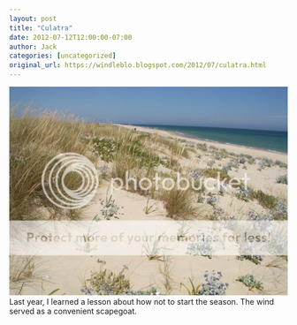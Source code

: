 ```yaml
---
layout: post
title: "Culatra"
date: 2012-07-12T12:00:00-07:00
author: Jack
categories: [uncategorized]
original_url: https://windleblo.blogspot.com/2012/07/culatra.html
---
```


[![Photobucket](/assets/images/blogspot/2012/img_416fbce4.jpg)](http://s373.photobucket.com/albums/oo174/windleblo/Culatra/?action=view&current=DSCN6779.jpg) Last year, I learned a lesson about how not to start the season. The wind served as a convenient scapegoat.